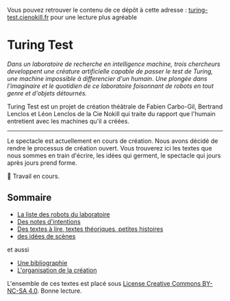 <p class="github-pages-ignore">Vous pouvez retrouver le contenu de ce dépôt à cette adresse : <a href="http://turing-test.cienokill.fr">turing-test.cienokill.fr</a> pour une lecture plus agréable</p>

Turing Test
===========

*Dans un laboratoire de recherche en intelligence machine, trois chercheurs developpent une créature artificielle capable de passer le test de Turing, une machine impossible à differencier d'un humain. Une plongée dans l'imaginaire et le quotidien de ce laboratoire foisonnant de robots en tout genre et d'objets détournés.*

Turing Test est un projet de création théâtrale de Fabien Carbo-Gil, Bertrand Lenclos et Léon Lenclos de la Cie Nokill qui traite du rapport que l'humain entretient avec les machines qu'il a créées.

---------------------------------------------------

Le spectacle est actuellement en cours de création. Nous avons décidé de rendre le processus de création ouvert. Vous trouverez ici les textes que nous sommes en train d'écrire, les idées qui germent, le spectacle qui jours après jours prend forme.

🚧 Travail en cours.

Sommaire
--------

-  [La liste des robots du laboratoire](contenu/robots)
-  [Des notes d'intentions](contenu/intentions)
-  [Des textes à lire, textes théoriques, petites histoires](contenu/textes)
-  [des idées de scènes](contenu/scenes)

et aussi

-  [Une bibliographie](contenu/bibliographie.md)
-  [L'organisation de la création](contenu/organisation)

L'ensemble de ces textes est placé sous [License Creative Commons BY-NC-SA 4.0](https://creativecommons.org/licenses/by-nc-sa/4.0/). Bonne lecture.
